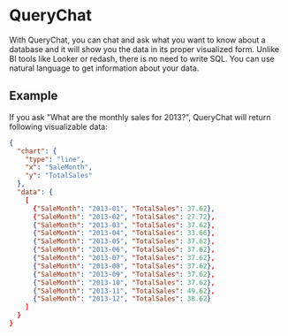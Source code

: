 # QueryChat

With QueryChat, you can chat and ask what you want to know about a database and it will show you the data in its proper visualized form. Unlike BI tools like Looker or redash, there is no need to write SQL. You can use natural language to get information about your data.

## Example

If you ask "What are the monthly sales for 2013?", QueryChat will return following visualizable data:

```json
{
  "chart": {
    "type": "line",
    "x": "SaleMonth",
    "y": "TotalSales"
  },
  "data": {
    [
      {"SaleMonth": "2013-01", "TotalSales": 37.62},
      {"SaleMonth": "2013-02", "TotalSales": 27.72},
      {"SaleMonth": "2013-03", "TotalSales": 37.62},
      {"SaleMonth": "2013-04", "TotalSales": 33.66},
      {"SaleMonth": "2013-05", "TotalSales": 37.62},
      {"SaleMonth": "2013-06", "TotalSales": 37.62},
      {"SaleMonth": "2013-07", "TotalSales": 37.62},
      {"SaleMonth": "2013-08", "TotalSales": 37.62},
      {"SaleMonth": "2013-09", "TotalSales": 37.62},
      {"SaleMonth": "2013-10", "TotalSales": 37.62},
      {"SaleMonth": "2013-11", "TotalSales": 49.62},
      {"SaleMonth": "2013-12", "TotalSales": 38.62}
    ]
  }
}
```
